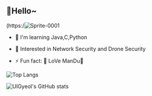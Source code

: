 ## 👋Hello~
(https:/![Sprite-0001](https://github.com/user-attachments/assets/9b7558e4-05cb-45a3-9137-8252519729ca)


- 🔭 I'm learning Java,C,Python

- 🌱 Interested in Network Security and Drone Security
- ⚡ Fun fact: 🥟 LoVe ManDu🥟




![Top Langs](https://github-readme-stats.vercel.app/api/top-langs/?username=UIGyeol&layout=compact)





![UIGyeol's GitHub stats](https://github-readme-stats.vercel.app/api?username=UIGyeol&show_icons=true&theme=radical)

